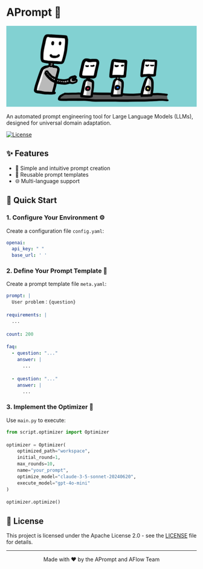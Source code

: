 # APrompt 🤖

![Project Banner](readme_files/banner.png)

An automated prompt engineering tool for Large Language Models (LLMs), designed for universal domain adaptation.

[![License](https://img.shields.io/badge/License-Apache_2.0-blue.svg)](https://opensource.org/licenses/Apache-2.0)

## ✨ Features

- 🚀 Simple and intuitive prompt creation
- 🔄 Reusable prompt templates
- 🌐 Multi-language support

## 🚀 Quick Start

### 1. Configure Your Environment ⚙️

Create a configuration file `config.yaml`:

```yaml
openai:
  api_key: " "
  base_url: ' '
```

### 2. Define Your Prompt Template 📝

Create a prompt template file `meta.yaml`:
```yaml
prompt: |
  User problem：{question}

requirements: |
  ...

count: 200

faq:
  - question: "..."
    answer: |
      ...

  - question: "..."
    answer: |
      ...
```

### 3. Implement the Optimizer 🔧

Use `main.py` to execute:
```python
from script.optimizer import Optimizer

optimizer = Optimizer(
    optimized_path="workspace",
    initial_round=1,
    max_rounds=10,
    name="your_prompt",
    optimize_model="claude-3-5-sonnet-20240620",
    execute_model="gpt-4o-mini"
)

optimizer.optimize()
```

## 📄 License

This project is licensed under the Apache License 2.0 - see the [LICENSE](LICENSE) file for details.

---

<p align="center">Made with ❤️ by the APrompt and AFlow Team</p>